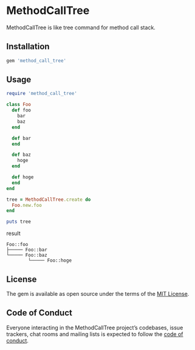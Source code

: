 # MethodCallTree

MethodCallTree is like tree command for method call stack.

## Installation

```ruby
gem 'method_call_tree'
```

## Usage

```ruby
require 'method_call_tree'

class Foo
  def foo
    bar
    baz
  end

  def bar
  end

  def baz
    hoge
  end

  def hoge
  end
end

tree = MethodCallTree.create do
  Foo.new.foo
end

puts tree
```

result

```
Foo::foo
├───── Foo::bar
└───── Foo::baz
        └───── Foo::hoge
```

## License

The gem is available as open source under the terms of the [MIT License](https://opensource.org/licenses/MIT).

## Code of Conduct

Everyone interacting in the MethodCallTree project’s codebases, issue trackers, chat rooms and mailing lists is expected to follow the [code of conduct](https://github.com/siman-man/method_call_tree/blob/master/CODE_OF_CONDUCT.md).
